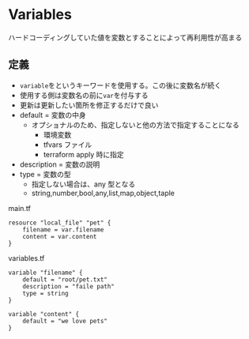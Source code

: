 # Variables

ハードコーディングしていた値を変数とすることによって再利用性が高まる

## 定義

- `variable`をというキーワードを使用する。この後に変数名が続く
- 使用する側は変数名の前に`var`を付与する
- 更新は更新したい箇所を修正するだけで良い
- default = 変数の中身
  - オプショナルのため、指定しないと他の方法で指定することになる
    - 環境変数
    - tfvars ファイル
    - terraform apply 時に指定
- description = 変数の説明
- type = 変数の型
  - 指定しない場合は、any 型となる
  - string,number,bool,any,list,map,object,taple

main.tf

```
resource "local_file" "pet" {
    filename = var.filename
    content = var.content
}
```

variables.tf

```
variable "filename" {
    default = "root/pet.txt"
    description = "faile path"
    type = string
}

variable "content" {
    default = "we love pets"
}
```
